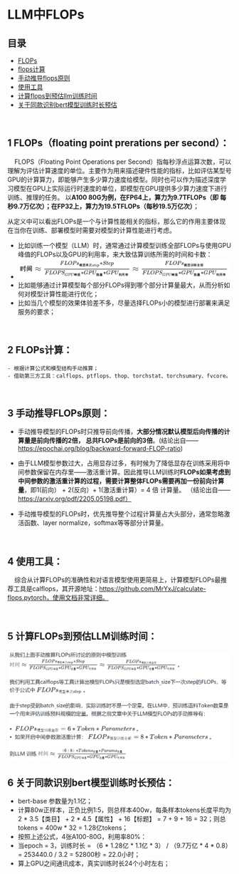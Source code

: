# LLM中FLOPs

## 目录

- [FLOPs](#1-flopsfloating-point-prerations-per-second)
- [flops计算](#2-flops计算)
- [手动推导flops原则](#3-手动推导flops原则)
- [使用工具](#4-使用工具)
- [计算flops到预估llm训练时间](#5-计算flops到预估llm训练时间)
- [关于同款识别bert模型训练时长预估](#6-关于同款识别bert模型训练时长预估)

<br>


## 1 FLOPs（floating point prerations per second）：

&nbsp;&nbsp;&nbsp;&nbsp;FLOPS（Floating Point Operations per Second）指每秒浮点运算次数，可以理解为评估计算速度的单位。主要作为用来描述硬件性能的指标，比如评估某型号GPU的计算算力，即能够产生多少算力速度给模型。同时也可以作为描述深度学习模型在GPU上实际运行时速度的单位，即模型在GPU提供多少算力速度下进行训练、推理的任务。
以**A100 80G为例，在FP64上，算力为9.7TFLOPs（即 每秒9.7万亿次）；在FP32上，算力为19.5TFLOPs（每秒19.5万亿次）**；


从定义中可以看出FLOPs是一个与计算性能相关的指标，那么它的作用主要体现在当你在训练、部署模型时需要对模型的计算性能进行考虑。

- 比如训练一个模型（LLM）时，通常通过计算模型训练全部FLOPs与使用GPU峰值的FLOPs以及GPU的利用率，来大致估算训练所需的时间和卡数：
- ![flops.png](..%2Fassets%2Fassets10%2Fflops.png)
- 比如能够通过计算模型每个部分FLOPs得到哪个部分计算量最大，从而分析如何对模型计算性能进行优化；
- 比如当几个模型的效果体验差不多，尽量选择FLOPs小的模型进行部署来满足服务的要求；


<br>

## 2 FLOPs计算：

```text
- 根据计算公式和模型结构手动推算；
- 借助第三方工具：calflops、ptflops、thop、torchstat、torchsumary、fvcore。
```

<br>

## 3 手动推导FLOPs原则：

- 手动推导模型的FLOPs时只推导前向传播，**大部分情况默认模型后向传播的计算量是前向传播的2倍， 总共FLOPs是前向的3倍**。(结论出自——https://epochai.org/blog/backward-forward-FLOP-ratio)

- 由于LLM模型参数过大，占用显存过多，有时候为了降低显存在训练采用将中间参数保留在内存里——激活重计算。因此推导LLM训练时**FLOPs如果考虑到中间参数的激活重计算的过程，需要计算整体FLOPs需要再加一份前向计算量**，即1(前向） + 2(反向）+ 1(激活重计算）= 4 倍 计算量。 （结论出自——https://arxiv.org/pdf/2205.05198.pdf）

- 手动推导模型的FLOPs时，优先推导整个过程计算量占大头部分，通常忽略激活函数、layer normalize，softmax等等部分计算量。

<br>

## 4 使用工具：

&nbsp;&nbsp;&nbsp;&nbsp;综合从计算FLOPs的准确性和对语言模型使用更简易上，计算模型FLOPs最推荐工具是calflops，其开源地址：https://github.com/MrYxJ/calculate-flops.pytorch，使用文档非常详细。

<br>

## 5 计算FLOPs到预估LLM训练时间：

![img.png](../assets/assets10/flops-2.png)


## 6 关于同款识别bert模型训练时长预估：

- bert-base 参数量为1.1亿；
- 计算80w正样本，正负比例1:5，则总样本400w，每条样本tokens长度平均为 2 * 3.5【类目】 + 2 * 4.5【属性】 + 16【标题】 = 7 + 9 + 16 = 32；则总tokens = 400w * 32 = 1.28亿tokens；
- 按照上述公式，4张A100-80G，利用率80%：
- 当epoch = 3，训练时长 = （6 * 1.28亿 * 1.1亿 * 3） / （9.7万亿 * 4 * 0.8）= 253440.0 / 3.2 = 52800秒 = 22.0小时；
- 算上GPU之间通讯成本，真实训练时长24个小时左右；

